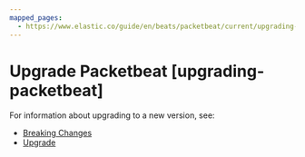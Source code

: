 ```yaml
---
mapped_pages:
  - https://www.elastic.co/guide/en/beats/packetbeat/current/upgrading-packetbeat.html
---
```


# Upgrade Packetbeat [upgrading-packetbeat]

For information about upgrading to a new version, see:

* [Breaking Changes](/release-notes/breaking-changes.md)
* [Upgrade](/reference/libbeat/upgrading.md)

